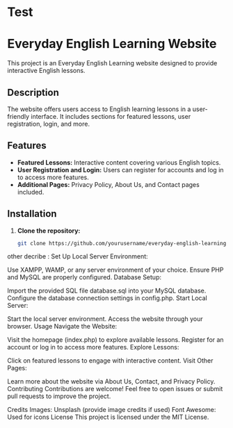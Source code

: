 # Test
# Everyday English Learning Website

This project is an Everyday English Learning website designed to provide interactive English lessons.

## Description

The website offers users access to English learning lessons in a user-friendly interface. It includes sections for featured lessons, user registration, login, and more.

## Features

- **Featured Lessons:** Interactive content covering various English topics.
- **User Registration and Login:** Users can register for accounts and log in to access more features.
- **Additional Pages:** Privacy Policy, About Us, and Contact pages included.

## Installation

1. **Clone the repository:**

   ```bash
   git clone https://github.com/yourusername/everyday-english-learning.git
other decribe : Set Up Local Server Environment:

Use XAMPP, WAMP, or any server environment of your choice.
Ensure PHP and MySQL are properly configured.
Database Setup:

Import the provided SQL file database.sql into your MySQL database.
Configure the database connection settings in config.php.
Start Local Server:

Start the local server environment.
Access the website through your browser.
Usage
Navigate the Website:

Visit the homepage (index.php) to explore available lessons.
Register for an account or log in to access more features.
Explore Lessons:

Click on featured lessons to engage with interactive content.
Visit Other Pages:

Learn more about the website via About Us, Contact, and Privacy Policy.
Contributing
Contributions are welcome! Feel free to open issues or submit pull requests to improve the project.

Credits
Images: Unsplash (provide image credits if used)
Font Awesome: Used for icons
License
This project is licensed under the MIT License.
